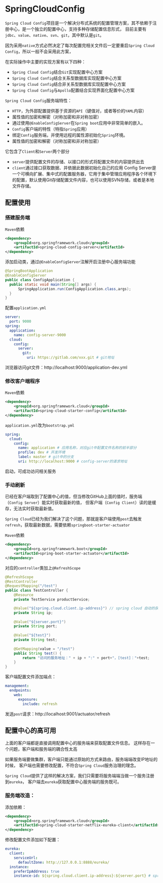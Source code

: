 # SpringCloudConfig
`Spring Cloud Config`项目是一个解决分布式系统的配置管理方案，其不依赖于注册中心，是一个独立的配置中心，支持多种存储配置信息形式，
目前主要有`jdbc`、`value`、`native`、`svn`、`git`，其中默认是`git`。

因为采用`native`方式必然决定了每次配置完相关文件后一定要重启`Spring Cloud Config`，所以一般不会采用此方案，

在实际操作中主要的实现方案有以下四种：
- `Spring Cloud Config`结合`Git`实现配置中心方案
- `Spring Cloud Config`结合关系型数据库实现配置中心方案
- `Spring Cloud Config`结合非关系型数据库实现配置中心方案
- `Spring Cloud Config`与`Apollo`配置结合实现界面化配置中心方案

`Spring Cloud Config`服务端特性：
- `HTTP`，为外部配置提供基于资源的`API`（键值对，或者等价的`YAML`内容）
- 属性值的加密和解密（对称加密和非对称加密）
- 通过使用`@EnableConfigServer`在`Spring boot`应用中非常简单的嵌入。
- `Config`客户端的特性（特指`Spring`应用）
- 绑定`Config`服务端，并使用远程的属性源初始化`Spring`环境。
- 属性值的加密和解密（对称加密和非对称加密）

它包含了`Client`和`Server`两个部分
- `server`提供配置文件的存储、以接口的形式将配置文件的内容提供出去
- `client`通过接口获取数据、并依据此数据初始化自己的应用
  Config Server是一个可横向扩展、集中式的配置服务器，它用于集中管理应用程序各个环境下的配置，默认使用Git存储配置文件内容，也可以使用SVN存储，或者是本地文件存储。

## 配置使用

### 搭建服务端

`Maven`依赖
```xml
<dependency>
    <groupId>org.springframework.cloud</groupId>
    <artifactId>spring-cloud-config-server</artifactId>
</dependency>
```

添加启动类，通过`@EnableConfigServer`注解开启注册中心服务端功能
```java
@SpringBootApplication
@EnableConfigServer
public class ConfigApplication {
  public static void main(String[] args) {
      SpringApplication.run(ConfigApplication.class,args);
  }
}
```

配置`application.yml`
```yaml
server:
  port: 9000
spring:
  application:
    name: config-server-9000
  cloud:
    config:
      server:
        git:
          uri: https://gitlab.com/xxx.git # git地址
```
浏览器访问git文件：http://localhost:9000/application-dev.yml

### 修改客户端程序

`Maven`依赖
```xml
<dependency>
    <groupId>org.springframework.cloud</groupId>
    <artifactId>spring-cloud-starter-config</artifactId>
</dependency>
```

`application.yml`改为`bootstrap.yml`
```yaml
spring:
  cloud:
    config:
      name: application # 应用名称，对应git中配置文件名称的前半部分
      profile: dev # 开发环境
      label: master # git中的分支
      uri: http://localhost:9000 # config-server的请求地址
```

启动，可成功访问相关服务

### 手动刷新

已经在客户端取到了配置中心的值，但当修改GitHub上面的值时，服务端（`Config Server`）能实时获取最新的值，
但客户端（`Config Client`）读的是缓存，无法实时获取最新值。

`Spring Cloud`已经为我们解决了这个问题，那就是客户端使用`post`去触发`refresh`，获取最新数据，需要依赖`springboot-starter-actuator`

`Maven`依赖
```xml
<dependency>
    <groupId>org.springframework.boot</groupId>
    <artifactId>spring-boot-starter-actuator</artifactId>
</dependency>
```

对应的`controller`类加上`@RefreshScope`

```java
@RefreshScope
@RestController
@RequestMapping("/test")
public class TestController {
    @Resource
    private TestService productService;

    @Value("${spring.cloud.client.ip-address}") // spring cloud 自动的获取当前应用的ip地址
    private String ip;
  
    @Value("${server.port}")
    private String port;
  
    @Value("${test}")
    private String test;
  
    @GetMapping(value = "/test")
    public String test() {
        return "访问的服务地址：" + ip + ":" + port+"，[test]："+test;
    }
}
```

客户端配置文件添加端点：
```yaml
management:
  endpoints:
    web:
      exposure:
        include: refresh
```

发送`post`请求：http://localhost:9001/actuator/refresh

## 配置中心的高可用

上面的客户端都是直接调用配置中心的服务端来获取配置文件信息。
这样存在一个问题，客户端和服务端的耦合性太高

如果服务端要做集群，客户端只能通过原始的方式来路由，服务端端改变IP地址的时候，
客户端也需要修改配置，不符合`Spring Cloud`服务治理的理念。

`Spring Cloud`提供了这样的解决方案，我们只需要将服务端端当做一个服务注册到`eureka`，
客户端去`eureka`获取配置中心服务端的服务既可。

### 服务端改造：

添加依赖：
```xml
<dependency>
    <groupId>org.springframework.cloud</groupId>
    <artifactId>spring-cloud-starter-netflix-eureka-client</artifactId>
</dependency>
```

修改配置文件添加如下配置：
```yaml
eureka:
  client:
    serviceUrl:
      defaultZone: http://127.0.0.1:8888/eureka/
  instance:
    preferIpAddress: true
    instance-id: ${spring.cloud.client.ip-address}:${server.port} # spring.cloud.client.ip-address 获取ip地址
```
